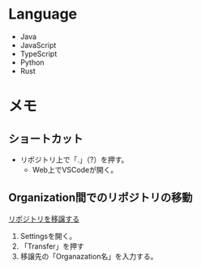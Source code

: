 # Language

- Java
- JavaScript
- TypeScript
- Python
- Rust

# メモ

## ショートカット

- リポジトリ上で「.」（?）を押す。
  - Web上でVSCodeが開く。

## Organization間でのリポジトリの移動

[リポジトリを移譲する](https://docs.github.com/ja/repositories/creating-and-managing-repositories/transferring-a-repository)

1. Settingsを開く。
2. 「Transfer」を押す
3. 移譲先の「Organazation名」を入力する。
